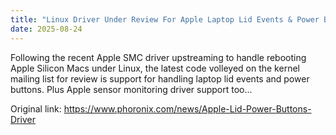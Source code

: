 ```yaml
---
title: "Linux Driver Under Review For Apple Laptop Lid Events & Power Button"
date: 2025-08-24
---
```


Following the recent Apple SMC driver upstreaming to handle rebooting Apple Silicon Macs under Linux, the latest code volleyed on the kernel mailing list for review is support for handling laptop lid events and power buttons. Plus Apple sensor monitoring driver support too...

Original link: https://www.phoronix.com/news/Apple-Lid-Power-Buttons-Driver